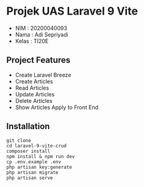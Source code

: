 # Projek UAS Laravel 9 Vite 

-   NIM : 20200040093
-   Nama : Adi Sepriyadi
-   Kelas : TI20E

## Project Features

-   Create Laravel Breeze
-   Create Articles
-   Read Articles
-   Update Articles
-   Delete Articles
-   Show Articles Apply to Front End

## Installation

```
git clone 
cd laravel-9-vite-crud
composer install
npm install & npm run dev
cp .env.example .env
php artisan key:generate
php artisan migrate
php artisan serve
```
